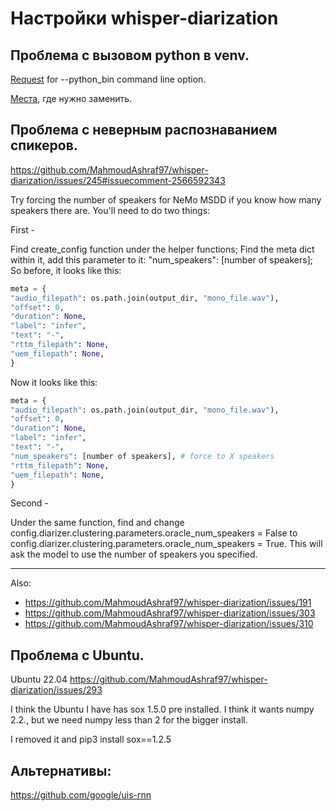 # Настройки whisper-diarization

## Проблема с вызовом python в venv.

[Request](https://github.com/MahmoudAshraf97/whisper-diarization/issues/317) for --python_bin command line option.

[Места](https://github.com/MahmoudAshraf97/whisper-diarization/commit/f35796c0a141c41903c120e8bae4d8adb622f224), где нужно заменить.

## Проблема с неверным распознаванием спикеров.

https://github.com/MahmoudAshraf97/whisper-diarization/issues/245#issuecomment-2566592343

Try forcing the number of speakers for NeMo MSDD if you know how many speakers there are. You'll need to do two things:

First -

Find create_config function under the helper functions;
Find the meta dict within it, add this parameter to it: "num_speakers": [number of speakers];
So before, it looks like this:

```python
meta = {
"audio_filepath": os.path.join(output_dir, "mono_file.wav"),
"offset": 0,
"duration": None,
"label": "infer",
"text": "-",
"rttm_filepath": None,
"uem_filepath": None,
}
```

Now it looks like this:

```python
meta = {
"audio_filepath": os.path.join(output_dir, "mono_file.wav"),
"offset": 0,
"duration": None,
"label": "infer",
"text": "-",
"num_speakers": [number of speakers], # force to X speakers
"rttm_filepath": None,
"uem_filepath": None,
}
```

Second -

Under the same function, find and change config.diarizer.clustering.parameters.oracle_num_speakers = False to config.diarizer.clustering.parameters.oracle_num_speakers = True. This will ask the model to use the number of speakers you specified.

---

Also:

- https://github.com/MahmoudAshraf97/whisper-diarization/issues/191
- https://github.com/MahmoudAshraf97/whisper-diarization/issues/303
- https://github.com/MahmoudAshraf97/whisper-diarization/issues/310

## Проблема с Ubuntu.

Ubuntu 22.04
https://github.com/MahmoudAshraf97/whisper-diarization/issues/293

I think the Ubuntu I have has sox 1.5.0 pre installed. I think it wants numpy 2.2., but we need numpy less than 2 for the bigger install.

I removed it and
pip3 install sox==1.2.5

## Альтернативы:

https://github.com/google/uis-rnn
